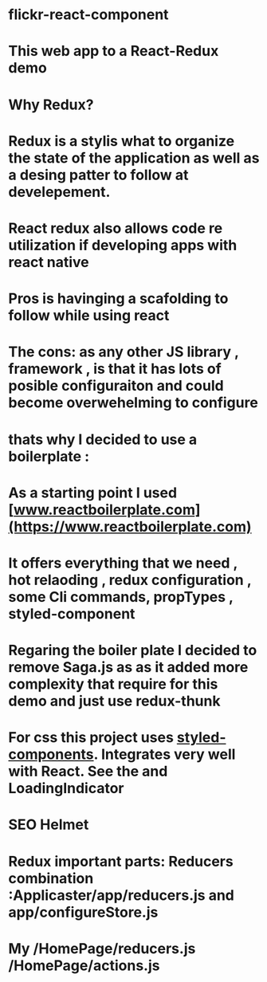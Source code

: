 # flickr-react-component

# This web app to a React-Redux demo 

# Why Redux?

# Redux is a stylis what to organize the state of the application as well as a desing patter to follow at develepement.

# React redux also allows code re utilization if developing apps with react native

# Pros is havinging a scafolding to follow while using react 

# The cons: as any other JS library , framework , is that it has lots of posible configuraiton and could become overwehelming to configure

# thats why I decided to use a boilerplate :

# As a starting point I used [www.reactboilerplate.com](https://www.reactboilerplate.com) 

# It offers everything that we need , hot relaoding , redux configuration , some Cli commands, propTypes , styled-component

# Regaring the boiler plate I decided to remove Saga.js as as it added more complexity that require for this demo and just use redux-thunk

# For css this project uses  [styled-components](https://www.styled-components.com/docs/basics#motivation). Integrates very well with React. See the <ThemeProvider>  and LoadingIndicator

# SEO Helmet

#   Redux important parts: Reducers combination :Applicaster/app/reducers.js and app/configureStore.js
  
#  My  /HomePage/reducers.js /HomePage/actions.js
#